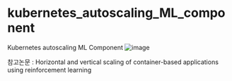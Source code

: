 # kubernetes_autoscaling_ML_component
Kubernetes autoscaling ML Component
![image](https://user-images.githubusercontent.com/81010357/120880327-daebfe00-c604-11eb-8f91-f4f444156709.png)

참고논문 : Horizontal and vertical scaling of container-based applications using reinforcement learning
